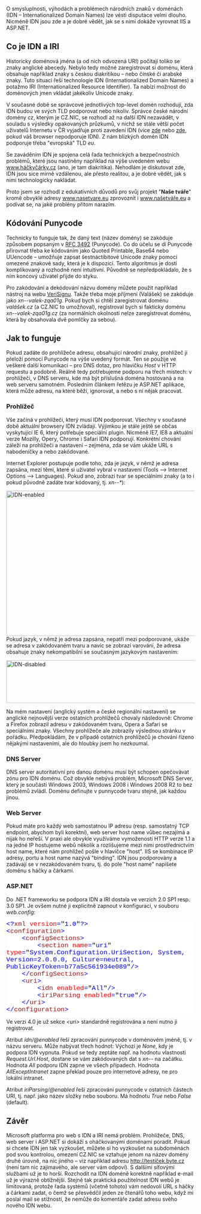 <!-- dcterms:identifier = aspnetcz#263 -->
<!-- dcterms:title = Háčky a čárky v doméně – úvod do IDN v ASP.NET -->
<!-- dcterms:abstract = O smysluplnosti, výhodách a problémech národních znaků v doménách (IDN – Internationalized Domain Names) lze vésti disputace velmi dlouho. Nicméně IDN jsou zde a je dobré vědět, jak se s nimi dokáže vyrovnat IIS a ASP.NET. -->
<!-- np9:categoryId = 4 -->
<!-- x4w:category = IT -->
<!-- np9:authorId = 1 -->
<!-- np9:authorEmail = michal.valasek@altairis.cz -->
<!-- dcterms:creator = Michal Altair Valášek -->
<!-- dcterms:created = 2010-04-17T15:35:27.36+02:00 -->
<!-- dcterms:dateAccepted = 2010-04-17T15:35:27.36+02:00 -->

<p>O smysluplnosti, výhodách a problémech národních znaků v doménách (IDN – Internationalized Domain Names) lze vésti disputace velmi dlouho. Nicméně IDN jsou zde a je dobré vědět, jak se s nimi dokáže vyrovnat IIS a ASP.NET. </p>  <h2>Co je IDN a IRI</h2>  <p>Historicky doménová jména (a od nich odvozená URI) počítají toliko se znaky anglické abecedy. Nebylo tedy možné zaregistrovat si doménu, která obsahuje například znaky s českou diakritikou – nebo čínské či arabské znaky. Tuto situaci řeší technologie IDN (Internationalized Domain Names) a potažmo IRI (Internationalized Resource Identifier). Ta nabízí možnost do doménových jmen vkládat jakékoliv Unicode znaky.</p>  <p>V současné době se správcové jednotlivých top-level domén rozhodují, zda IDN budou ve svých TLD podporovat nebo nikoliv. Správce české národní domény <em>cz</em>, kterým je CZ.NIC, se rozhodl až na další IDN nezavádět, v souladu s výsledky opakovaných průzkumů, v nichž se stále větší počet uživatelů Internetu v ČR vyjadřuje proti zavedení IDN (více <a href="http://www.h&aacute;čkyč&aacute;rky.cz/">zde</a> nebo <a href="http://www.nic.cz/page/451/">zde</a>, pokud váš browser nepodporuje IDN). Z nám blízkých domén IDN podporuje třeba &quot;evropská&quot; TLD <em>eu</em>.</p>  <p>Se zaváděním IDN je spojena celá řada technických a bezpečnostních problémů, které jsou nastíněny například na výše uvedeném webu <a href="http://www.h&aacute;čkyč&aacute;rky.cz">www.háčkyčárky.cz</a> (ano, je tam diakritika). Nehodlám je diskutovat zde, IDN jsou sice mírně vzdálenou, ale přesto realitou, a je dobré vědět, jak s nimi technologicky nakládat.</p>  <p>Proto jsem se rozhodl z edukativních důvodů pro svůj projekt &quot;<strong>Naše tváře</strong>&quot; kromě obvyklé adresy <a href="http://www.nasetvare.eu">www.nasetvare.eu</a> zprovoznit i <a href="http://www.na&scaron;etv&aacute;ře.eu">www.našetváře.eu</a> a podívat se, na jaké problény přitom narazím.</p>  <h2>Kódování Punycode</h2>  <p>Technicky to funguje tak, že daný text (název domény) se zakóduje způsobem popsaným v <a href="http://tools.ietf.org/html/rfc3492">RFC 3492</a> (Punycode). Co do účelu se dí Punycode přirovnat třeba ke kódováním jako Quoted Printable, Base64 nebo UUencode – umožňuje zapsat šestnáctibitové Unicode znaky pomocí omezené znakové sady, která je k dispozici. Tento algoritmus je dosti komplikovaný a rozhodně není intuitivní. Původně se nepředpokládalo, že s ním koncový uživatel přijde do styku.</p>  <p>Pro zakódování a dekódování názvu domény můžete použít například nástroj na webu <a href="http://mct.verisign-grs.com/">VeriSignu</a>. Takže třeba moje příjmení (Valášek) se zakóduje jako <em>xn--valek-zqa01g</em>. Pokud bych si chtěl zaregistrovat doménu <em>valášek.cz</em> (a CZ.NIC to umožňoval), registroval bych si fakticky doménu <em>xn--valek-zqa01g.cz</em> (za normálních okolností nelze zaregistrovat doménu, která by obsahovala dvě pomlčky za sebou).</p>  <h2>Jak to funguje</h2>  <p>Pokud zadáte do prohlížeče adresu, obsahující národní znaky, prohlížeč ji přeloží pomocí Punycode na výše uvedený formát. Ten se použije ve veškeré další komunikaci – pro DNS dotaz, pro hlavičku <em>Host</em> v HTTP requestu a podobně. Reálně tedy potřebujeme podporu na třech místech: v prohlížeči, v DNS serveru, kde má být příslušná doména hostovaná a na web serveru samotném. Posledním článkem řetězu je ASP.NET aplikace, která může adresu, na které běží, ignorovat, a nebo s ní nějak pracovat.</p>  <h3>Prohlížeč</h3>  <p>Vše začíná v prohlížeči, který musí IDN podporovat. Všechny v současné době aktuální browsery IDN zvládají. Výjimkou je stále ještě se občas vyskytující IE 6, který potřebuje speciální plugin. Nicméně IE7, IE8 a aktuální verze Mozilly, Opery, Chrome i Safari IDN podporují. Konkrétní chování záleží na prohlížeči a nastavení – zejména, zda se vám ukáže URL s nabodeníčky a nebo zakódované.</p>  <p>Internet Explorer postupuje podle toho, zda je jazyk, v němž je adresa zapsána, mezi těmi, které si uživatel vybral v nastavení (Tools –&gt; Internet Options –&gt; Languages). Pokud ano, zobrazí tvar se speciálními znaky (a to i pokud původně zadáte tvar kódovaný, tj. <em>xn--*</em>):</p>  <p><a href="https://www.cdn.altairis.cz/Blog/2010/20100417-IDN-enabled_2.png"><img style="border-right-width: 0px; display: block; float: none; border-top-width: 0px; border-bottom-width: 0px; margin-left: auto; border-left-width: 0px; margin-right: auto" title="IDN-enabled" border="0" alt="IDN-enabled" src="https://www.cdn.altairis.cz/Blog/2010/20100417-IDN-enabled_thumb.png" width="571" height="387"></a> Pokud jazyk, v němž je adresa zapsána, nepatří mezi podporované, ukáže se adresa v zakódovaném tvaru a navíc se zobrazí varování, že adresa obsahuje znaky nekompatibilní se současným jazykovým nastavením:</p>  <p><a href="https://www.cdn.altairis.cz/Blog/2010/20100417-IDN-disabled_2.png"><img style="border-right-width: 0px; display: block; float: none; border-top-width: 0px; border-bottom-width: 0px; margin-left: auto; border-left-width: 0px; margin-right: auto" title="IDN-disabled" border="0" alt="IDN-disabled" src="https://www.cdn.altairis.cz/Blog/2010/20100417-IDN-disabled_thumb.png" width="569" height="114"></a> </p>  <p>  <p>Na mém nastavení (anglický systém a české regionální nastavení) se anglické nejnovější verze ostatních prohlížečů chovaly následovně: Chrome a Firefox zobrazil adresu v zakódovaném tvaru, Opera a Safari se speciálními znaky. Všechny prohlížeče ale zobrazily výslednou stránku v pořádku. Předpokládám, že v případě ostatních prohlížečů je chování řízeno nějakými nastaveními, ale do hloubky jsem ho nezkoumal.</p>  <h3>DNS Server</h3>  <p>DNS server autoritativní pro danou doménu musí být schopen opečovávat zónu pro IDN doménu. Což obvykle nebývá problém, Microsoft DNS Server, který je součástí Windows 2003, Windows 2008 i Windows 2008 R2 to bez problémů zvládl. Doménu definujte v punnycode tvaru stejně, jak každou jinou.</p>  <h3>Web Server</h3>  <p>Pokud máte pro každý web samostatnou IP adresu (resp. samostatný TCP endpoint, abychom byli korektní), web server host name vůbec nezajímá a nijak ho neřeší. V praxi ale obvykle využíváme vymožeností HTTP verze 1.1 a na jedné IP hostujeme webů několik a rozlišujeme mezi nimi prostřednictvím host name, které nám prohlížeč pošle v hlavičce &quot;host&quot;. IIS se kombinace IP adresy, portu a host name nazývá &quot;binding&quot;. IDN jsou podporovány a zadávají se v nezakódovaném tvaru, tj. do pole &quot;host name&quot; napíšete doménu s háčky a čárkami.</p>  <h3>ASP.NET</h3>  <p>Do .NET frameworku se podpora IDN a IRI dostala ve verzích 2.0 SP1 resp. 3.0 SP1. Je ovšem nutné ji explicitně zapnout v konfiguraci, v souboru <em>web.config</em>:</p>  <div style="font-family: consolas, &#39;Courier New&#39;, monospace; background: white; color: black; font-size: 13pt">   <p style="margin: 0px"><span style="color: blue">&lt;?</span><span style="color: #a31515">xml</span><span style="color: blue"> </span><span style="color: red">version</span><span style="color: blue">=</span>&quot;<span style="color: blue">1.0</span>&quot;<span style="color: blue">?&gt;</span></p>    <p style="margin: 0px"><span style="color: blue">&lt;</span><span style="color: #a31515">configuration</span><span style="color: blue">&gt;</span></p>    <p style="margin: 0px"><span style="color: blue">&#160;&#160;&#160; &lt;</span><span style="color: #a31515">configSections</span><span style="color: blue">&gt;</span></p>    <p style="margin: 0px"><span style="color: blue">&#160;&#160;&#160;&#160;&#160;&#160;&#160; &lt;</span><span style="color: #a31515">section</span><span style="color: blue"> </span><span style="color: red">name</span><span style="color: blue">=</span>&quot;<span style="color: blue">uri</span>&quot;<span style="color: blue"> </span><span style="color: red">type</span><span style="color: blue">=</span>&quot;<span style="color: blue">System.Configuration.UriSection, System, Version=2.0.0.0, Culture=neutral, PublicKeyToken=b77a5c561934e089</span>&quot;<span style="color: blue">/&gt;</span></p>    <p style="margin: 0px"><span style="color: blue">&#160;&#160;&#160; &lt;/</span><span style="color: #a31515">configSections</span><span style="color: blue">&gt;</span></p>    <p style="margin: 0px"><span style="color: blue">&#160;&#160;&#160; &lt;</span><span style="color: #a31515">uri</span><span style="color: blue">&gt;</span></p>    <p style="margin: 0px"><span style="color: blue">&#160;&#160;&#160;&#160;&#160;&#160;&#160; &lt;</span><span style="color: #a31515">idn</span><span style="color: blue"> </span><span style="color: red">enabled</span><span style="color: blue">=</span>&quot;<span style="color: blue">All</span>&quot;<span style="color: blue">/&gt;</span></p>    <p style="margin: 0px"><span style="color: blue">&#160;&#160;&#160;&#160;&#160;&#160;&#160; &lt;</span><span style="color: #a31515">iriParsing</span><span style="color: blue"> </span><span style="color: red">enabled</span><span style="color: blue">=</span>&quot;<span style="color: blue">true</span>&quot;<span style="color: blue">/&gt;</span></p>    <p style="margin: 0px"><span style="color: blue">&#160;&#160;&#160; &lt;/</span><span style="color: #a31515">uri</span><span style="color: blue">&gt;</span></p>    <p style="margin: 0px"><span style="color: blue">&lt;/</span><span style="color: #a31515">configuration</span><span style="color: blue">&gt;</span></p> </div>  <p>Ve verzi 4.0 je už sekce <em>&lt;uri&gt;</em> standardně registrována a není nutno ji registrovat.</p>  <p>  <p>Atribut <em>idn/@enabled</em> řeší zpracování punnycode v doménovém jméně, tj. v názvu serveru. Může nabývat třech hodnot: Výchozí je <em>None</em>, kdy je podpora IDN vypnuta. Pokud se tedy zeptáte např. na hodnotu vlastnosti <em>Request.Url.Host</em>, dostane se vám zakódovaných dat s <em>xn--</em> na začátku. Hodnota <em>All</em> podporu IDN zapne ve všech případech. Hodnota <em>AllExceptIntranet</em> zapne překlad pouze pro internetové adresy, ne pro lokální intranet.</p>  <p>Atribut <em>iriParsing/@enabled</em> řeší zpracování punnycode v ostatních částech URI, tj. např. jako název složky nebo souboru. Má hodnotu <em>True</em> nebo <em>False</em> (default).</p>  <h2>Závěr</h2>  <p>Microsoft platforma pro web s IDN a IRI nemá problém. Prohlížeče, DNS, web server i ASP.NET si dokáží s oháčkovanými doménami poradit. Pokud si chcete IDN jen tak vyzkoušet, můžete si ho vyzkoušet na subdoménách pod svou kontrolou, omezení CZ.NIC se vztahuje jenom na název domény druhé úrovně, na nic jiného – viz například adresu <a href="http://test&iacute;ček.byte.cz">http://testíček.byte.cz</a> (není tam nic zajímavého, ale server vám odpoví). S dalšími síťovými službami už je to horší. Rozchodit na IDN doméně korektně například e-mail už je výrazně obtížnější. Stejně tak praktická použitelnost IDN webů je limitovaná, protože řada systémů (včetně tohoto) vám nedovolí URL s háčky a čárkami zadat, o čemž se přesvědčil jeden ze čtenářů toho webu, když mi poslal mail se stížností, že nemůže do komentáře zadat adresu svého nového IDN webu.</p>